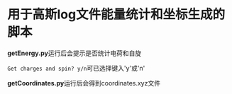 # 用于高斯log文件能量统计和坐标生成的脚本

**getEnergy.py**运行后会提示是否统计电荷和自旋

`Get charges and spin? y/n`可已选择键入'y'或'n' 

**getCoordinates.py**运行后会得到coordinates.xyz文件


